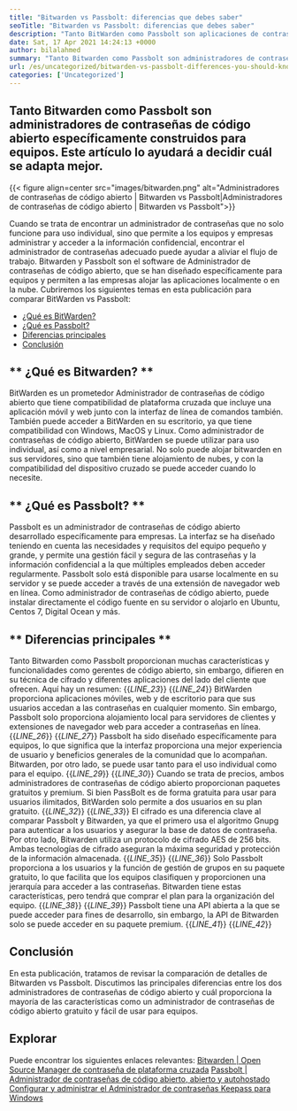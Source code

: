 ```yaml
---
title: "Bitwarden vs Passbolt: diferencias que debes saber" 
seoTitle: "Bitwarden vs Passbolt: diferencias que debes saber" 
description: "Tanto BitWarden como Passbolt son aplicaciones de contraseña de código abierto construidas para equipos. Este artículo lo ayudará a decidir cuál se adapta mejor." 
date: Sat, 17 Apr 2021 14:24:13 +0000
author: bilalahmed
summary: "Tanto Bitwarden como Passbolt son administradores de contraseñas de código abierto específicamente construidos para equipos. Este artículo lo ayudará a decidir cuál se adapta mejor." 
url: /es/uncategorized/bitwarden-vs-passbolt-differences-you-should-know/
categories: ['Uncategorized']
---
```


## Tanto Bitwarden como Passbolt son administradores de contraseñas de código abierto específicamente construidos para equipos. Este artículo lo ayudará a decidir cuál se adapta mejor.

{{< figure align=center src="images/bitwarden.png" alt="Administradores de contraseñas de código abierto | Bitwarden vs Passbolt|Administradores de contraseñas de código abierto | Bitwarden vs Passbolt">}}

Cuando se trata de encontrar un administrador de contraseñas que no solo funcione para uso individual, sino que permite a los equipos y empresas administrar y acceder a la información confidencial, encontrar el administrador de contraseñas adecuado puede ayudar a aliviar el flujo de trabajo. Bitwarden y Passbolt son el software de Administrador de contraseñas de código abierto, que se han diseñado específicamente para equipos y permiten a las empresas alojar las aplicaciones localmente o en la nube. Cubriremos los siguientes temas en esta publicación para comparar BitWarden vs Passbolt:
  * [¿Qué es BitWarden?][1]
  * [¿Qué es Passbolt?][2]
  * [Diferencias principales][3]
  * [Conclusión][4]

## ** ¿Qué es Bitwarden? **
BitWarden es un prometedor Administrador de contraseñas de código abierto que tiene compatibilidad de plataforma cruzada que incluye una aplicación móvil y web junto con la interfaz de línea de comandos también. También puede acceder a BitWarden en su escritorio, ya que tiene compatibilidad con Windows, MacOS y Linux. Como administrador de contraseñas de código abierto, BitWarden se puede utilizar para uso individual, así como a nivel empresarial. No solo puede alojar bitwarden en sus servidores, sino que también tiene alojamiento de nubes, y con la compatibilidad del dispositivo cruzado se puede acceder cuando lo necesite.

## ** ¿Qué es Passbolt? **
Passbolt es un administrador de contraseñas de código abierto desarrollado específicamente para empresas. La interfaz se ha diseñado teniendo en cuenta las necesidades y requisitos del equipo pequeño y grande, y permite una gestión fácil y segura de las contraseñas y la información confidencial a la que múltiples empleados deben acceder regularmente. Passbolt solo está disponible para usarse localmente en su servidor y se puede acceder a través de una extensión de navegador web en línea. Como administrador de contraseñas de código abierto, puede instalar directamente el código fuente en su servidor o alojarlo en Ubuntu, Centos 7, Digital Ocean y más.

## ** Diferencias principales **
Tanto Bitwarden como Passbolt proporcionan muchas características y funcionalidades como gerentes de código abierto, sin embargo, difieren en su técnica de cifrado y diferentes aplicaciones del lado del cliente que ofrecen. Aquí hay un resumen:
{{_LINE_23_}}
{{_LINE_24_}}
    BitWarden proporciona aplicaciones móviles, web y de escritorio para que sus usuarios accedan a las contraseñas en cualquier momento. Sin embargo, Passbolt solo proporciona alojamiento local para servidores de clientes y extensiones de navegador web para acceder a contraseñas en línea.
{{_LINE_26_}}
{{_LINE_27_}}
    Passbolt ha sido diseñado específicamente para equipos, lo que significa que la interfaz proporciona una mejor experiencia de usuario y beneficios generales de la comunidad que lo acompañan. Bitwarden, por otro lado, se puede usar tanto para el uso individual como para el equipo.
{{_LINE_29_}}
{{_LINE_30_}}
    Cuando se trata de precios, ambos administradores de contraseñas de código abierto proporcionan paquetes gratuitos y premium. Si bien PassBolt es de forma gratuita para usar para usuarios ilimitados, BitWarden solo permite a dos usuarios en su plan gratuito.
{{_LINE_32_}}
{{_LINE_33_}}
    El cifrado es una diferencia clave al comparar Passbolt y Bitwarden, ya que el primero usa el algoritmo Gnupg para autenticar a los usuarios y asegurar la base de datos de contraseña. Por otro lado, Bitwarden utiliza un protocolo de cifrado AES de 256 bits. Ambas tecnologías de cifrado aseguran la máxima seguridad y protección de la información almacenada.
{{_LINE_35_}}
{{_LINE_36_}}
    Solo Passbolt proporciona a los usuarios y la función de gestión de grupos en su paquete gratuito, lo que facilita que los equipos clasifiquen y proporcionen una jerarquía para acceder a las contraseñas. Bitwarden tiene estas características, pero tendrá que comprar el plan para la organización del equipo.
{{_LINE_38_}}
{{_LINE_39_}}
    Passbolt tiene una API abierta a la que se puede acceder para fines de desarrollo, sin embargo, la API de Bitwarden solo se puede acceder en su paquete premium.
{{_LINE_41_}}
{{_LINE_42_}}

## **Conclusión**
En esta publicación, tratamos de revisar la comparación de detalles de Bitwarden vs Passbolt. Discutimos las principales diferencias entre los dos administradores de contraseñas de código abierto y cuál proporciona la mayoría de las características como un administrador de contraseñas de código abierto gratuito y fácil de usar para equipos.

## Explorar
Puede encontrar los siguientes enlaces relevantes:
[Bitwarden | Open Source Manager de contraseña de plataforma cruzada][5]
[Passbolt | Administrador de contraseñas de código abierto, abierto y autohostado][6]
[Configurar y administrar el Administrador de contraseñas Keepass para Windows][7]

  
[1]: #bitwarden
[2]: #passbolt
[3]: #differences
[4]: #conclusion
[5]: https://products.containerize.com/password-management/bitwarden
[6]: https://products.containerize.com/password-management/passbolt
[7]: https://blog.containerize.com/password-management/setup-manage-keepass-password-manager-for-windows/
